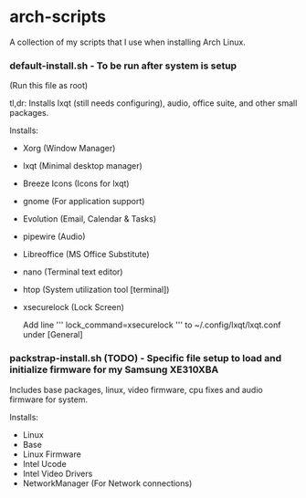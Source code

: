 # arch-scripts

A collection of my scripts that I use when installing Arch Linux.
### default-install.sh - To be run after system is setup
(Run this file as root)

tl,dr: Installs lxqt (still needs configuring), audio, office suite, and other small packages.

Installs:
- Xorg (Window Manager)
- lxqt (Minimal desktop manager)
- Breeze Icons (Icons for lxqt)
- gnome (For application support)
- Evolution (Email, Calendar & Tasks)
- pipewire (Audio)
- Libreoffice (MS Office Substitute)
- nano (Terminal text editor)
- htop (System utilization tool [terminal])
- xsecurelock (Lock Screen)

  Add line
  '''
  lock_command=xsecurelock
  '''
  to ~/.config/lxqt/lxqt.conf under [General]

### packstrap-install.sh (TODO) - Specific file setup to load and initialize firmware for my Samsung XE310XBA

Includes base packages, linux, video firmware, cpu fixes and audio firmware for system.

Installs:
- Linux
- Base
- Linux Firmware
- Intel Ucode
- Intel Video Drivers
- NetworkManager (For Network connections)
